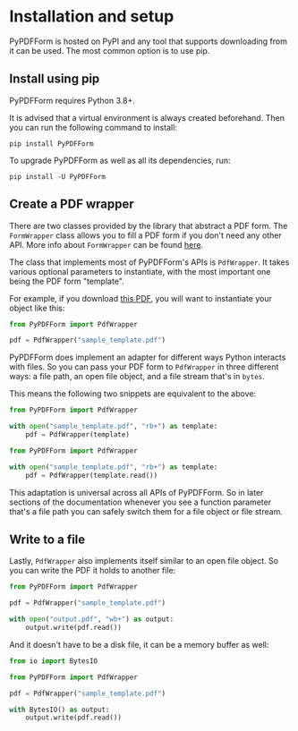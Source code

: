 # Installation and setup

PyPDFForm is hosted on PyPI and any tool that supports downloading from it can be used. 
The most common option is to use pip.

## Install using pip

PyPDFForm requires Python 3.8+.

It is advised that a virtual environment is always created beforehand. Then you can run the following command to install:

```shell
pip install PyPDFForm
```

To upgrade PyPDFForm as well as all its dependencies, run:

```shell
pip install -U PyPDFForm
```

## Create a PDF wrapper

There are two classes provided by the library that abstract a PDF form. The `FormWrapper` class allows you to fill a 
PDF form if you don't need any other API. More info about `FormWrapper` can be found 
[here](simple_fill.md).

The class that implements most of PyPDFForm's APIs is `PdfWrapper`. It takes various optional parameters to instantiate, 
with the most important one being the PDF form "template".

For example, if you download [this PDF](https://github.com/BhanuRathore21/PyPDFForm/raw/master/pdf_samples/sample_template.pdf), 
you will want to instantiate your object like this:

```python
from PyPDFForm import PdfWrapper

pdf = PdfWrapper("sample_template.pdf")
```

PyPDFForm does implement an adapter for different ways Python interacts with files. So you can pass your PDF form to 
`PdfWrapper` in three different ways: a file path, an open file object, and a file stream that's in `bytes`.

This means the following two snippets are equivalent to the above:

```python
from PyPDFForm import PdfWrapper

with open("sample_template.pdf", "rb+") as template:
    pdf = PdfWrapper(template)
```

```python
from PyPDFForm import PdfWrapper

with open("sample_template.pdf", "rb+") as template:
    pdf = PdfWrapper(template.read())
```

This adaptation is universal across all APIs of PyPDFForm. So in later sections of the documentation whenever you see 
a function parameter that's a file path you can safely switch them for a file object or file stream.

## Write to a file

Lastly, `PdfWrapper` also implements itself similar to an open file object. So you can write the PDF it holds to another 
file:

```python
from PyPDFForm import PdfWrapper

pdf = PdfWrapper("sample_template.pdf")

with open("output.pdf", "wb+") as output:
    output.write(pdf.read())
```

And it doesn't have to be a disk file, it can be a memory buffer as well:

```python
from io import BytesIO

from PyPDFForm import PdfWrapper

pdf = PdfWrapper("sample_template.pdf")

with BytesIO() as output:
    output.write(pdf.read())
```
